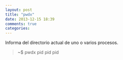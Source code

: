 ```yaml
---
layout: post
title: "pwdx"
date: 2013-12-15 18:39
comments: true
categories: 
---
```

Informa del directorio actual de uno o varios procesos.

>~$ pwdx pid pid pid

